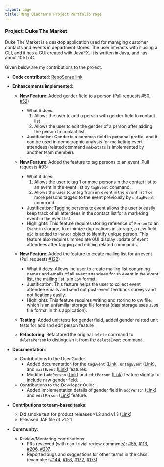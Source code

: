 ```yaml
---
layout: page
title: Meng Qiaoran's Project Portfolio Page
---
```


### Project: Duke The Market

Duke The Market is a desktop application used for managing customer contacts and events in department stores.
The user interacts with it using a CLI, and it has a GUI created with JavaFX. It is written in Java, and has about 10 kLoC.

Given below are my contributions to the project.

* **Code contributed**: [RepoSense link](https://nus-cs2103-ay2223s1.github.io/tp-dashboard/?search=qiaoran-m&breakdown=true)
* **Enhancements implemented**:
    * **New Feature**: Added gender field to a person (Pull requests [#50](https://github.com/AY2223S1-CS2103-F09-2/tp/pull/50), [#52](https://github.com/AY2223S1-CS2103-F09-2/tp/pull/52))
        * What it does: 
          1. Allows the user to add a person with gender field to contact list
          2. Allows the user to edit the gender of a person after adding the person to contact list.
        * Justification: Gender is a common field in personal profile, and it can be used in demographic
      analysis for marketing event attendees (related command `makeStats` is implemented by another team member).
      
    * **New Feature**: Added the feature to tag persons to an event (Pull requests [#93](https://github.com/AY2223S1-CS2103-F09-2/tp/pull/93))
       * What it does: 
           1. Allows the user to tag 1 or more persons in the contact list to an event in the event list by `tagEvent` command. 
           2. Allows the user to untag from an event in the event list 1 or more persons tagged to the event previously by `untagEvent` command.
      * Justification: Tagging persons to event allows the user to easily keep track of all attendees in the contact list for a marketing event in the event list.
      * Highlights: This feature requires storing reference of `Person` to an `Event` in storage,
      to minimize duplications in storage, a new field `Uid` is added to `Person` object to identify unique person.
      This feature also requires immediate GUI display update of event attendees after tagging and editing related commands.

  * **New Feature**: Added the feature to create mailing list for an event (Pull requests [#122](https://github.com/AY2223S1-CS2103-F09-2/tp/pull/122))
      * What it does: Allows the user to create mailing list containing names and emails of all event attendees for an
    event in the event list, the mailing list is in `CSV` format.
      * Justification: This feature helps the user to collect event attendee emails and send out post-event feedback surveys and notifications easily.
      * Highlights: This feature requires writing and storing to `CSV` file, which is an unfamiliar storage file format (data storage uses `JSON` file format in this application).

  * **Testing**: Added unit tests for gender field, added gender related unit tests for add and edit person feature.
  * **Refactoring**: Refactored the original `delete` command to `deletePerson` to distinguish it from the `deleteEvent` command.
* **Documentation**:
    * Contributions to the User Guide:
        * Added documentation for the `tagEvent` ([Link](https://ay2223s1-cs2103-f09-2.github.io/tp/UserGuide.html#tag-persons-to-an-event--tagevent)),
      `untagEvent` ([Link](https://ay2223s1-cs2103-f09-2.github.io/tp/UserGuide.html#untag-persons-from-an-event--untagevent)),
      and `mailEvent` ([Link](https://ay2223s1-cs2103-f09-2.github.io/tp/UserGuide.html#create-mailing-list-for-an-event--mailevent)) features.
        * Modified `addPerson` ([Link](https://ay2223s1-cs2103-f09-2.github.io/tp/UserGuide.html#adding-a-contact-addperson))
      and `editPerson` ([Link](https://ay2223s1-cs2103-f09-2.github.io/tp/UserGuide.html#editing-a-contact--editperson)) feature slightly to include new gender field.
    * Contributions to the Developer Guide:
        * Added implementation details of gender field in `addPerson` ([Link](https://ay2223s1-cs2103-f09-2.github.io/tp/DeveloperGuide.html#add-gender))
      and `editPerson` ([Link](https://ay2223s1-cs2103-f09-2.github.io/tp/DeveloperGuide.html#edit-gender)) feature.

* **Contributions to team-based tasks**:
    * Did smoke test for product releases v1.2 and v1.3 ([Link](https://github.com/AY2223S1-CS2103-F09-2/tp/releases))
    * Released JAR file of v1.2.1

* **Community**:
    * Review/Mentoring contributions:
        * PRs reviewed (with non-trivial review comments): [\#55](https://github.com/AY2223S1-CS2103-F09-2/tp/pull/55), [\#113](https://github.com/AY2223S1-CS2103-F09-2/tp/pull/113),
      [\#206](https://github.com/AY2223S1-CS2103-F09-2/tp/pull/206), [\#207](https://github.com/AY2223S1-CS2103-F09-2/tp/pull/207).
        * Reported bugs and suggestions for other teams in the class: (examples: [\#144](https://github.com/AY2223S1-CS2103T-W10-3/tp/issues/144), [\#153](https://github.com/AY2223S1-CS2103T-W10-3/tp/issues/153),
      [\#172](https://github.com/AY2223S1-CS2103T-W10-3/tp/issues/172), [\#178](https://github.com/AY2223S1-CS2103T-W10-3/tp/issues/178))
        
